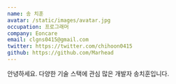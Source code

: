 ```yaml
---
name: 송 치훈
avatar: /static/images/avatar.jpg
occupation: 프로그래머
company: Eoncare
email: clgns0415@gmail.com
twitter: https://twitter.com/chihoon0415
github: https://github.com/Marhead
---
```


안녕하세요. 다양한 기술 스택에 관심 많은 개발자 송치훈입니다.